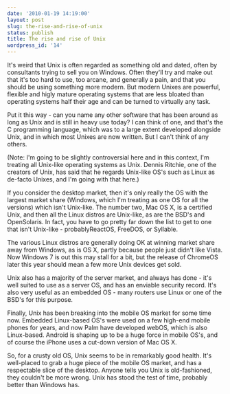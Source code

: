 ```yaml
---
date: '2010-01-19 14:19:00'
layout: post
slug: the-rise-and-rise-of-unix
status: publish
title: The rise and rise of Unix
wordpress_id: '14'
---
```


It's weird that Unix is often regarded as something old and dated, often by consultants trying to sell you on Windows. Often they'll try and make out that it's too hard to use, too arcane, and generally a pain, and that you should be using something more modern. But modern Unixes are powerful, flexible and higly mature operating systems that are less bloated than operating systems half their age and can be turned to virtually any task.

Put it this way - can you name any other software that has been around as long as Unix and is still in heavy use today? I can think of one, and that's the C programming language, which was to a large extent developed alongside Unix, and in which most Unixes are now written. But I can't think of any others.

(Note: I'm going to be slightly controversial here and in this context, I'm treating all Unix-like operating systems as Unix. Dennis Ritchie, one of the creators of Unix, has said that he regards Unix-like OS's such as Linux as de-facto Unixes, and I'm going with that here.)

If you consider the desktop market, then it's only really the OS with the largest market share (Windows, which I'm treating as one OS for all the versions) which isn't Unix-like. The number two, Mac OS X, is a certified Unix, and then all the Linux distros are Unix-like, as are the BSD's and OpenSolaris. In fact, you have to go pretty far down the list to get to one that isn't Unix-like - probablyReactOS, FreeDOS, or Syllable.

The various Linux distros are generally doing OK at winning market share away from Windows, as is OS X, partly because people just didn't like Vista. Now Windows 7 is out this may stall for a bit, but the release of ChromeOS later this year should mean a few more Unix devices get sold.

Unix also has a majority of the server market, and always has done - it's well suited to use as a server OS, and has an enviable security record. It's also very useful as an embedded OS - many routers use Linux or one of the BSD's for this purpose.

Finally, Unix has been breaking into the mobile OS market for some time now. Embedded Linux-based OS's were used on a few high-end mobile phones for years, and now Palm have developed webOS, which is also Linux-based. Android is shaping up to be a huge force in mobile OS's, and of course the iPhone uses a cut-down version of Mac OS X.

So, for a crusty old OS, Unix seems to be in remarkably good health. It's well-placed to grab a huge piece of the mobile OS market, and has a respectable slice of the desktop. Anyone tells you Unix is old-fashioned, they couldn't be more wrong. Unix has stood the test of time, probably better than Windows has.
